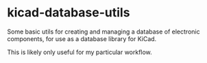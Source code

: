 # kicad-database-utils

Some basic utils for creating and managing a database of electronic components,
for use as a database library for KiCad.

This is likely only useful for my particular workflow.
